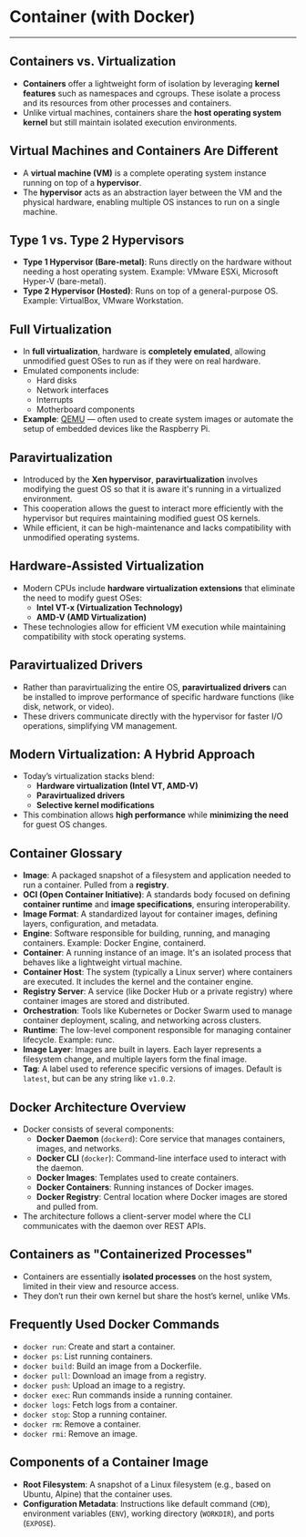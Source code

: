 # Container (with Docker)
---
## Containers vs. Virtualization
- **Containers** offer a lightweight form of isolation by leveraging **kernel features** such as namespaces and cgroups. These isolate a process and its resources from other processes and containers.
- Unlike virtual machines, containers share the **host operating system kernel** but still maintain isolated execution environments.

## Virtual Machines and Containers Are Different
- A **virtual machine (VM)** is a complete operating system instance running on top of a **hypervisor**.
- The **hypervisor** acts as an abstraction layer between the VM and the physical hardware, enabling multiple OS instances to run on a single machine.

## Type 1 vs. Type 2 Hypervisors
- **Type 1 Hypervisor (Bare-metal)**: Runs directly on the hardware without needing a host operating system. Example: VMware ESXi, Microsoft Hyper-V (bare-metal).
- **Type 2 Hypervisor (Hosted)**: Runs on top of a general-purpose OS. Example: VirtualBox, VMware Workstation.

## Full Virtualization
- In **full virtualization**, hardware is **completely emulated**, allowing unmodified guest OSes to run as if they were on real hardware.
- Emulated components include:
  - Hard disks
  - Network interfaces
  - Interrupts
  - Motherboard components
- **Example**: [QEMU](https://qemu.org) — often used to create system images or automate the setup of embedded devices like the Raspberry Pi.

## Paravirtualization
- Introduced by the **Xen hypervisor**, **paravirtualization** involves modifying the guest OS so that it is aware it's running in a virtualized environment.
- This cooperation allows the guest to interact more efficiently with the hypervisor but requires maintaining modified guest OS kernels.
- While efficient, it can be high-maintenance and lacks compatibility with unmodified operating systems.

## Hardware-Assisted Virtualization
- Modern CPUs include **hardware virtualization extensions** that eliminate the need to modify guest OSes:
  - **Intel VT-x (Virtualization Technology)**
  - **AMD-V (AMD Virtualization)**
- These technologies allow for efficient VM execution while maintaining compatibility with stock operating systems.

## Paravirtualized Drivers
- Rather than paravirtualizing the entire OS, **paravirtualized drivers** can be installed to improve performance of specific hardware functions (like disk, network, or video).
- These drivers communicate directly with the hypervisor for faster I/O operations, simplifying VM management.

## Modern Virtualization: A Hybrid Approach
- Today’s virtualization stacks blend:
  - **Hardware virtualization (Intel VT, AMD-V)**
  - **Paravirtualized drivers**
  - **Selective kernel modifications**
- This combination allows **high performance** while **minimizing the need** for guest OS changes.


## Container Glossary

- **Image**: A packaged snapshot of a filesystem and application needed to run a container. Pulled from a **registry**.
- **OCI (Open Container Initiative)**: A standards body focused on defining **container runtime** and **image specifications**, ensuring interoperability.
- **Image Format**: A standardized layout for container images, defining layers, configuration, and metadata.
- **Engine**: Software responsible for building, running, and managing containers. Example: Docker Engine, containerd.
- **Container**: A running instance of an image. It's an isolated process that behaves like a lightweight virtual machine.
- **Container Host**: The system (typically a Linux server) where containers are executed. It includes the kernel and the container engine.
- **Registry Server**: A service (like Docker Hub or a private registry) where container images are stored and distributed.
- **Orchestration**: Tools like Kubernetes or Docker Swarm used to manage container deployment, scaling, and networking across clusters.
- **Runtime**: The low-level component responsible for managing container lifecycle. Example: runc.
- **Image Layer**: Images are built in layers. Each layer represents a filesystem change, and multiple layers form the final image.
- **Tag**: A label used to reference specific versions of images. Default is `latest`, but can be any string like `v1.0.2`.


## Docker Architecture Overview
- Docker consists of several components:
  - **Docker Daemon** (`dockerd`): Core service that manages containers, images, and networks.
  - **Docker CLI** (`docker`): Command-line interface used to interact with the daemon.
  - **Docker Images**: Templates used to create containers.
  - **Docker Containers**: Running instances of Docker images.
  - **Docker Registry**: Central location where Docker images are stored and pulled from.
- The architecture follows a client-server model where the CLI communicates with the daemon over REST APIs.

## Containers as "Containerized Processes"
- Containers are essentially **isolated processes** on the host system, limited in their view and resource access.
- They don’t run their own kernel but share the host’s kernel, unlike VMs.

## Frequently Used Docker Commands
- `docker run`: Create and start a container.
- `docker ps`: List running containers.
- `docker build`: Build an image from a Dockerfile.
- `docker pull`: Download an image from a registry.
- `docker push`: Upload an image to a registry.
- `docker exec`: Run commands inside a running container.
- `docker logs`: Fetch logs from a container.
- `docker stop`: Stop a running container.
- `docker rm`: Remove a container.
- `docker rmi`: Remove an image.

## Components of a Container Image
- **Root Filesystem**: A snapshot of a Linux filesystem (e.g., based on Ubuntu, Alpine) that the container uses.
- **Configuration Metadata**: Instructions like default command (`CMD`), environment variables (`ENV`), working directory (`WORKDIR`), and ports (`EXPOSE`).
